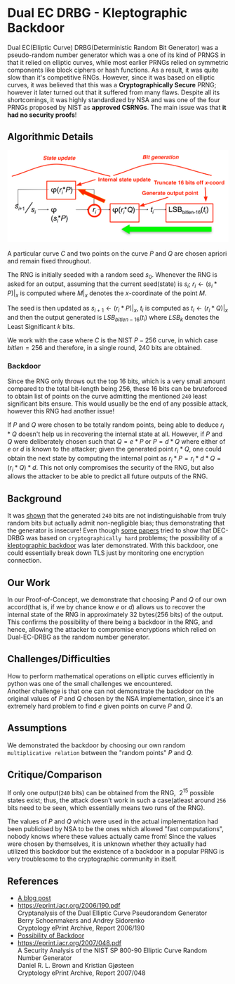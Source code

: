 # Dual EC DRBG - Kleptographic Backdoor

Dual EC(Elliptic Curve) DRBG(Deterministic Random Bit Generator) was a pseudo-random number generator which was a one of its kind of PRNGS in that it relied on elliptic curves, while most earlier PRNGs relied on symmetric components like block ciphers or hash functions. As a result, it was quite slow than it's competitive RNGs. However, since it was based on elliptic curves, it was believed that this was a **Cryptographically Secure** PRNG; however it later turned out that it suffered from many flaws. Despite all its shortcomings, it was highly standardized by NSA and was one of the four PRNGs proposed by NIST as **approved CSRNGs**. The main issue was that **it had no security proofs**!

## Algorithmic Details

![](./decdrbg.png)

A particular curve $C$ and two points on the curve $P$ and $Q$ are chosen apriori and remain fixed throughout.

The RNG is initially seeded with a random seed $s_0$. Whenever the RNG is asked for an output, assuming that the current seed(state) is $s_i$; $r_i \leftarrow (s_i * P) |_{x}$ is computed where $M |_{x}$ denotes the $x$-coordinate of the point $M$.

The seed is then updated as $s_{i+1} \leftarrow (r_i * P) |_{x}$, $t_i$ is computed as $t_i \leftarrow (r_i * Q) |_{x}$ and then the output generated is $LSB_{bitlen - 16}(t_i)$ where $LSB_{k}$ denotes the Least Significant $k$ bits.

We work with the case where $C$ is the NIST $P-256$ curve, in which case $bitlen = 256$ and therefore, in a single round, $240$ bits are obtained.


### Backdoor

Since the RNG only throws out the top $16$ bits, which is a very small amount compared to the total bit-length being $256$, these $16$ bits can be bruteforced to obtain list of points on the curve admitting the mentioned `240` least significant bits ensure. This would usually be the end of any possible attack, however this RNG had another issue!  

If $P$ and $Q$ were chosen to be totally random points, being able to deduce $r_i * Q$ doesn't help us in recovering the internal state at all. However, if $P$ and $Q$ were deliberately chosen such that $Q = e*P$ or $P = d * Q$ where either of $e$ or $d$ is known to the attacker; given the generated point $r_i * Q$, one could obtain the next state by computing the internal point as $r_i * P = r_i * d * Q = (r_i * Q) * d$. This not only compromises the security of the RNG, but also allows the attacker to be able to predict all future outputs of the RNG.

## Background

It was [shown](https://eprint.iacr.org/2006/190.pdf) that the generated `240` bits are not indistinguishable from truly random bits but actually admit non-negligible bias; thus demonstrating that the generator is insecure! Even though [some papers](https://eprint.iacr.org/2007/048.pdf) tried to show that DEC-DRBG was based on `cryptographically hard` problems; the possibility of a [kleptographic backdoor](https://rump2007.cr.yp.to/15-shumow.pdf) was later demonstrated. With this backdoor, one could essentially break down TLS just by monitoring one encryption connection.

## Our Work

In our Proof-of-Concept, we demonstrate that choosing $P$ and $Q$ of our own accord(that is, if we by chance know $e$ or $d$) allows us to recover the internal state of the RNG in approximately 32 bytes(256 bits) of the output. This confirms the possibility of there being a backdoor in the RNG, and hence, allowing the attacker to compromise encryptions which relied on Dual-EC-DRBG as the random number generator.

## Challenges/Difficulties

How to perform mathematical operations on elliptic curves efficiently in python was one of the small challenges we encountered.  
Another challenge is that one can not demonstrate the backdoor on the original values of $P$ and $Q$ chosen by the NSA implementation, since it's an extremely hard problem to find $e$ given points on curve $P$ and $Q$.

## Assumptions

We demonstrated the backdoor by choosing our own random `multiplicative relation` between the "random points" $P$ and $Q$.

## Critique/Comparison

If only one output(`240` bits) can be obtained from the RNG, $~2^15$ possible states exist; thus, the attack doesn't work in such a case(atleast around `256` bits need to be seen, which essentially means two runs of the RNG).

The values of $P$ and $Q$ which were used in the actual implementation had been publicised by NSA to be the ones which allowed "fast computations", nobody knows where these values actually came from! Since the values were chosen by themselves, it is unknown whether they actually had utilized this backdoor but the existence of a backdoor in a popular PRNG is very troublesome to the cryptographic community in itself.

## References
 - [A blog post](https://blog.cryptographyengineering.com/2013/09/18/the-many-flaws-of-dualecdrbg/)
 - https://eprint.iacr.org/2006/190.pdf  
 Cryptanalysis of the Dual Elliptic Curve Pseudorandom Generator  
 Berry Schoenmakers and Andrey Sidorenko  
 Cryptology ePrint Archive, Report 2006/190
 - [Possibility of Backdoor](https://rump2007.cr.yp.to/15-shumow.pdf)
 - https://eprint.iacr.org/2007/048.pdf  
 A Security Analysis of the NIST SP 800-90 Elliptic Curve Random Number Generator  
Daniel R. L. Brown and Kristian Gjøsteen  
Cryptology ePrint Archive, Report 2007/048
